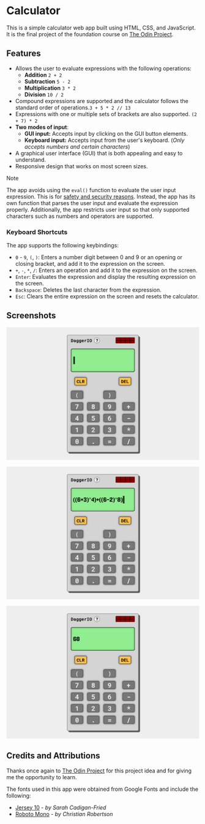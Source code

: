 # Calculator

This is a simple calculator web app built using HTML, CSS, and JavaScript. It is the final project of the foundation course on [The Odin Project](https://www.theodinproject.com/).

## Features

+ Allows the user to evaluate expressions with the following operations:
  + **Addition** `2 + 2`
  + **Subtraction** `5 - 2`
  + **Multiplication** `3 * 2`
  + **Division** `10 / 2`
+ Compound expressions are supported and the calculator follows the standard order of operations.`3 + 5 * 2 // 13`
+ Expressions with one or multiple sets of brackets are also supported. `(2 + 7) * 2`
+ **Two modes of input**:
  + **GUI input:** Accepts input by clicking on the GUI button elements.
  + **Keyboard input:** Accepts input from the user's keyboard. (*Only accepts numbers and certain characters*)
+ A graphical user interface (GUI) that is both appealing and easy to understand.
+ Responsive design that works on most screen sizes.

> [!NOTE]
> The app avoids using the `eval()` function to evaluate the user input expression. This is for [safety and security reasons](https://developer.mozilla.org/en-US/docs/Web/JavaScript/Reference/Global_Objects/eval#never_use_direct_eval!). Instead, the app has its own function that parses the user input and evaluate the expression properly. Additionally, the app restricts user input so that only supported characters such as numbers and operators are supported.

### Keyboard Shortcuts

The app supports the following keybindings:

+ `0` - `9`, `(`, `)`: Enters a number digit between 0 and 9 or an opening or closing bracket, and add it to the expression on the screen.
+ `+`, `-`, `*`, `/`: Enters an operation and add it to the expression on the screen.
+ `Enter`: Evaluates the expression and display the resulting expression on the screen.
+ `Backspace`: Deletes the last character from the expression.
+ `Esc`: Clears the entire expression on the screen and resets the calculator.

## Screenshots

![Screenshot of calculator with no input](preview/preview1.png)

![Screenshot of calculator with an expression input before calculation](preview/preview2.png)

![Screenshot of calculator with the evaluated expression](preview/preview3.png)

## Credits and Attributions

Thanks once again to [The Odin Project](https://www.theodinproject.com/) for this project idea and for giving me the opportunity to learn.

The fonts used in this app were obtained from Google Fonts and include the following:

+ [Jersey 10](https://fonts.google.com/specimen/Jersey+10) - *by Sarah Cadigan-Fried*
+ [Roboto Mono](https://fonts.google.com/specimen/Roboto+Mono) - *by Christian Robertson*
